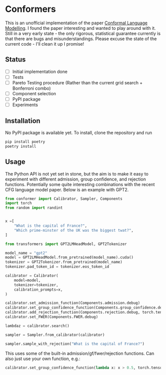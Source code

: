 # Conformers

This is an unofficial implementation of the paper [Conformal Language Modelling](https://arxiv.org/abs/2306.10193).
I found the paper interesting and wanted to play around with it.
Still in a very early state - the only rigorous, statistical guarantee currently is that there are bugs and misunderstandings.
Please excuse the state of the current code - I'll clean it up I promise!

## Status

- [ ] Initial implementation done
- [ ] Tests
- [ ] Pareto Testing procedure (Rather than the current grid search + Bonferroni combo)
- [ ] Component selection
- [ ] PyPI package
- [ ] Experiments

## Installation

No PyPI package is available yet. To install, clone the repository and run

```bash
pip install poetry
poetry install
```

## Usage

The Python API is not yet set in stone, but the aim is to make it easy to experiment with different admission, group confidence, and rejection functions.
Potentially some quite interesting combinations with the recent CFG language model paper.
Below is an example with GPT2.

```python
from conformer import Calibrator, Sampler, Components
import torch
from random import randint


x =[
    "What is the capital of France?",
    "Which prime-minster of the UK was the biggest twat?",
] 

from transformers import GPT2LMHeadModel, GPT2Tokenizer

model_name = "gpt2"
model = GPT2LMHeadModel.from_pretrained(model_name).cuda()
tokenizer = GPT2Tokenizer.from_pretrained(model_name)
tokenizer.pad_token_id = tokenizer.eos_token_id

calibrator = Calibrator(
    model=model,
    tokenizer=tokenizer,
    calibration_prompts=x,
)

calibrator.set_admission_function(Components.admission.debug)
calibrator.set_group_confidence_function(Components.group_confidence.debug, torch.tensor([0.1, 0.5, 1]))
calibrator.add_rejection_function(Components.rejection.debug, torch.tensor([0.1, 0.5, 1]))
calibrator.set_FWER(Components.FWER.debug)

lambdaz = calibrator.search()

sampler = Sampler.from_calibrator(calibrator)

sampler.sample_with_rejection("What is the capital of France?")
```

This uses some of the built-in admission/gf/fwer/rejection functions. Can also just use your own function, e.g.:

```python
calibrator.set_group_confidence_function(lambda x: x > 0.5, torch.tensor([0.1, 0.5, 1]))
```
